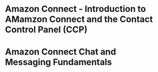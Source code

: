 
# Amazon Connect - Introduction to AMamzon Connect and the Contact Control Panel (CCP)

# Amazon Connect Chat and Messaging Fundamentals

